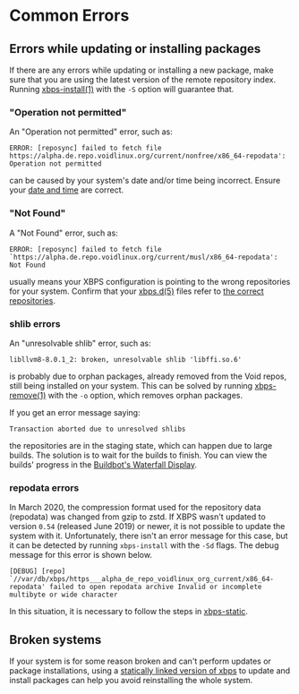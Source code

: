 # Common Errors

## Errors while updating or installing packages

If there are any errors while updating or installing a new package, make sure
that you are using the latest version of the remote repository index. Running
[xbps-install(1)](https://man.voidlinux.org/xbps-install.1) with the `-S` option
will guarantee that.

### "Operation not permitted"

An "Operation not permitted" error, such as:

```
ERROR: [reposync] failed to fetch file https://alpha.de.repo.voidlinux.org/current/nonfree/x86_64-repodata': Operation not permitted
```

can be caused by your system's date and/or time being incorrect. Ensure your
[date and time](../../config/date-time.md) are correct.

### "Not Found"

A "Not Found" error, such as:

```
ERROR: [reposync] failed to fetch file `https://alpha.de.repo.voidlinux.org/current/musl/x86_64-repodata': Not Found
```

usually means your XBPS configuration is pointing to the wrong repositories for
your system. Confirm that your [xbps.d(5)](https://man.voidlinux.org/xbps.d.5)
files refer to [the correct repositories](../repositories/index.md).

### shlib errors

An "unresolvable shlib" error, such as:

```
libllvm8-8.0.1_2: broken, unresolvable shlib 'libffi.so.6'
```

is probably due to orphan packages, already removed from the Void repos, still
being installed on your system. This can be solved by running
[xbps-remove(1)](https://man.voidlinux.org/xbps-remove.1) with the `-o` option,
which removes orphan packages.

If you get an error message saying:

```
Transaction aborted due to unresolved shlibs
```

the repositories are in the staging state, which can happen due to large builds.
The solution is to wait for the builds to finish. You can view the builds'
progress in the [Buildbot's Waterfall
Display](https://build.voidlinux.org/waterfall).

### repodata errors

In March 2020, the compression format used for the repository data (repodata)
was changed from gzip to zstd. If XBPS wasn't updated to version `0.54`
(released June 2019) or newer, it is not possible to update the system with it.
Unfortunately, there isn't an error message for this case, but it can be
detected by running `xbps-install` with the `-Sd` flags. The debug message for
this error is shown below.

```
[DEBUG] [repo] `//var/db/xbps/https___alpha_de_repo_voidlinux_org_current/x86_64-repodata' failed to open repodata archive Invalid or incomplete multibyte or wide character
```

In this situation, it is necessary to follow the steps in
[xbps-static](./static.md).

## Broken systems

If your system is for some reason broken and can't perform updates or package
installations, using a [statically linked version of xbps](./static.md) to
update and install packages can help you avoid reinstalling the whole system.
